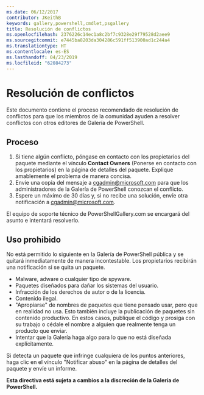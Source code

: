 ```yaml
---
ms.date: 06/12/2017
contributor: JKeithB
keywords: gallery,powershell,cmdlet,psgallery
title: Resolución de conflictos
ms.openlocfilehash: 2376226c14ec1a8c2bf7c9328e29f79528d2aee9
ms.sourcegitcommit: e7445ba8203da304286c591ff513900ad1c244a4
ms.translationtype: HT
ms.contentlocale: es-ES
ms.lasthandoff: 04/23/2019
ms.locfileid: "62084273"
---
```

# <a name="dispute-resolution"></a>Resolución de conflictos

Este documento contiene el proceso recomendado de resolución de conflictos para que los miembros de la comunidad ayuden a resolver conflictos con otros editores de Galería de PowerShell.

## <a name="process"></a>Proceso

1. Si tiene algún conflicto, póngase en contacto con los propietarios del paquete mediante el vínculo **Contact Owners** (Ponerse en contacto con los propietarios) en la página de detalles del paquete.
   Explique amablemente el problema de manera concisa.
2. Envíe una copia del mensaje a [cgadmin@microsoft.com](mailto:cgadmin@microsoft.com) para que los administradores de la Galería de PowerShell conozcan el conflicto.
3. Espere un máximo de 30 días y, si no recibe una solución, envíe otra notificación a [cgadmin@microsoft.com](mailto:cgadmin@microsoft.com).

El equipo de soporte técnico de PowerShellGallery.com se encargará del asunto e intentará resolverlo.

## <a name="prohibited-use"></a>Uso prohibido

No está permitido lo siguiente en la Galería de PowerShell pública y se quitará inmediatamente de manera incontestable.  Los propietarios recibirán una notificación si se quita un paquete.

- Malware, adware o cualquier tipo de spyware.
- Paquetes diseñados para dañar los sistemas del usuario.
- Infracción de los derechos de autor o de la licencia.
- Contenido ilegal.
- "Apropiarse" de nombres de paquetes que tiene pensado usar, pero que en realidad no usa. Esto también incluye la publicación de paquetes sin contenido productivo.
  En estos casos, publique el código y prosiga con su trabajo o cédale el nombre a alguien que realmente tenga un producto que enviar.
- Intentar que la Galería haga algo para lo que no está diseñada explícitamente.

Si detecta un paquete que infringe cualquiera de los puntos anteriores, haga clic en el vínculo "Notificar abuso" en la página de detalles del paquete y envíe un informe.

**Esta directiva está sujeta a cambios a la discreción de la Galería de PowerShell.**

